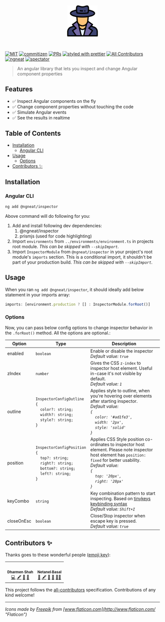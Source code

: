 <p align="center">
 <img width="20%" height="20%" src="./logo.svg">
</p>

<br />

[![MIT](https://img.shields.io/packagist/l/doctrine/orm.svg?style=flat-square)]()
[![commitizen](https://img.shields.io/badge/commitizen-friendly-brightgreen.svg?style=flat-square)]()
[![PRs](https://img.shields.io/badge/PRs-welcome-brightgreen.svg?style=flat-square)]()
[![styled with prettier](https://img.shields.io/badge/styled_with-prettier-ff69b4.svg?style=flat-square)](https://github.com/prettier/prettier)
[![All Contributors](https://img.shields.io/badge/all_contributors-2-orange.svg?style=flat-square)](#contributors-)
[![ngneat](https://img.shields.io/badge/@-ngneat-383636?style=flat-square&labelColor=8f68d4)](https://github.com/ngneat/)
[![spectator](https://img.shields.io/badge/tested%20with-spectator-2196F3.svg?style=flat-square)]()

> An angular library that lets you inspect and change Angular component properties

## Features <!-- omit in toc -->

- ✅ Inspect Angular components on the fly
- ✅ Change component properties without touching the code
- ✅ Simulate Angular events
- ✅ See the results in realtime

## Table of Contents <!-- omit in toc -->

- [Installation](#installation)
  - [Angular CLI](#angular-cli)
- [Usage](#usage)
  - [Options](#options)
- [Contributors ✨](#contributors-)

## Installation

### Angular CLI

```bash
ng add @ngneat/inspector
```

Above command will do following for you:

1. Add and install following dev dependencies:
   1. @ngneat/inspector
   2. prismjs (used for code highlighting)
2. Import `environments` from `../environments/environment.ts` in projects root module. *This can be skipped with `--skipImport`.*
3. Import `InspectorModule` from `@ngneat/inspector` in your project's root module's `imports` section. This is a conditional import, it shouldn't be part of your production build. *This can be skipped with `--skipImport`.*

## Usage

When you ran `ng add @ngneat/inspector`, it should ideally add below statement in your imports array:

```typescript
imports: [environment.production ? [] : InspectorModule.forRoot()]
```

### Options

<!-- markdownlint-disable -->

Now, you can pass below config options to change inspector behavior in the `.forRoot()` method. All the options are optional.:

| Option     | Type                                                                                                                                                                                                                      | Description                                                                                                                                                                                                                                                              |
| ---------- | ------------------------------------------------------------------------------------------------------------------------------------------------------------------------------------------------------------------------- | ------------------------------------------------------------------------------------------------------------------------------------------------------------------------------------------------------------------------------------------------------------------------ |
| enabled    | `boolean`                                                                                                                                                                                                                 | Enable or disable the inspector<br>*Default value: `true`*                                                                                                                                                                                                               |
| zIndex     | `number`                                                                                                                                                                                                                  | Gives the CSS `z-index` to inspector host element. Useful in-case it's not visible by default.<br>*Default value: `1`*                                                                                                                                                   |
| outline    | `InspectorConfigOutline`<br>`{`<br>&nbsp;&nbsp;&nbsp;&nbsp;`color?: string;`<br>&nbsp;&nbsp;&nbsp;&nbsp;`width?: string;`<br>&nbsp;&nbsp;&nbsp;&nbsp;`style?: string;`<br>`}`                                             | Applies style to outline, when you're hovering over elements after starting inspector.<br>*Default value:<br>`{`<br>&nbsp;&nbsp;&nbsp;&nbsp;`color: '#ad1fe3',`<br>&nbsp;&nbsp;&nbsp;&nbsp;`width: '2px',`<br>&nbsp;&nbsp;&nbsp;&nbsp;`style: 'solid'`<br>`}`*           |
| position   | `InspectorConfigPosition`<br>`{`<br>&nbsp;&nbsp;&nbsp;&nbsp;`top?: string;`<br>&nbsp;&nbsp;&nbsp;&nbsp;`right?: string;`<br>&nbsp;&nbsp;&nbsp;&nbsp;`bottom?: string;`<br>&nbsp;&nbsp;&nbsp;&nbsp;`left?: string;`<br>`}` | Applies CSS Style position co-ordinates to inspector host element. Please note inspector host element has `position: fixed` for better usability.<br>*Default value:<br>`{`<br>&nbsp;&nbsp;&nbsp;&nbsp;`top: '20px',`<br>&nbsp;&nbsp;&nbsp;&nbsp;`right: '20px'`<br>`}`* |
| keyCombo   | `string`                                                                                                                                                                                                                  | Key combination pattern to start inspecting. Based on [tinykeys keybinding syntax](https://github.com/jamiebuilds/tinykeys#keybinding-syntax)<br>*Default value: `Shift+I`*                                                                                              |
| closeOnEsc | `boolean`                                                                                                                                                                                                                 | Close/Stop inspector when escape key is pressed.<br>*Default value: `true`*                                                                                                                                                                                              |

<!-- markdownlint-restore -->

<!-- ## FAQ

## How to ...

Lorem ipsum dolor sit amet, consectetur adipisicing elit. Aliquid assumenda atque blanditiis cum delectus eligendi ips -->

## Contributors ✨

Thanks goes to these wonderful people ([emoji key](https://allcontributors.org/docs/en/emoji-key)):

<!-- ALL-CONTRIBUTORS-LIST:START - Do not remove or modify this section -->
<!-- prettier-ignore-start -->
<!-- markdownlint-disable -->
<table>
  <tr>
    <td align="center"><a href="https://github.com/shhdharmen"><img src="https://avatars3.githubusercontent.com/u/6831283?v=4?s=100" width="100px;" alt=""/><br /><sub><b>Dharmen Shah</b></sub></a><br /><a href="https://github.com/@ngneat/inspector/commits?author=shhdharmen" title="Code">💻</a> <a href="#content-shhdharmen" title="Content">🖋</a> <a href="#ideas-shhdharmen" title="Ideas, Planning, & Feedback">🤔</a> <a href="#maintenance-shhdharmen" title="Maintenance">🚧</a></td>
    <td align="center"><a href="https://www.netbasal.com/"><img src="https://avatars1.githubusercontent.com/u/6745730?v=4?s=100" width="100px;" alt=""/><br /><sub><b>Netanel Basal</b></sub></a><br /><a href="https://github.com/@ngneat/inspector/issues?q=author%3ANetanelBasal" title="Bug reports">🐛</a> <a href="#content-NetanelBasal" title="Content">🖋</a> <a href="https://github.com/@ngneat/inspector/commits?author=NetanelBasal" title="Documentation">📖</a> <a href="#ideas-NetanelBasal" title="Ideas, Planning, & Feedback">🤔</a> <a href="#mentoring-NetanelBasal" title="Mentoring">🧑‍🏫</a></td>
  </tr>
</table>

<!-- markdownlint-restore -->
<!-- prettier-ignore-end -->

<!-- ALL-CONTRIBUTORS-LIST:END -->

This project follows the [all-contributors](https://github.com/all-contributors/all-contributors) specification. Contributions of any kind welcome!

---

*Icons made by [Freepik](http://www.freepik.com/ "Freepik") from [www.flaticon.com](http://www.flaticon.com/ "Flaticon")*
